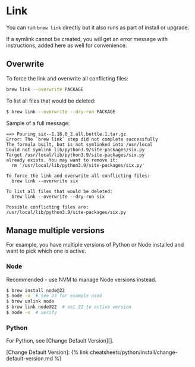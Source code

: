 # Link

You can run `brew link` directly but it also runs as part of install or upgrade.

If a symlink cannot be created, you will get an error message with instructions, added here as well for convenience.


## Overwrite

To force the link and overwrite all conflicting files:

```sh
brew link --overwrite PACKAGE
```

To list all files that would be deleted:

```sh
$ brew link --overwrite --dry-run PACKAGE
```

Sample of a full message:

```
==> Pouring six--1.16.0_2.all.bottle.1.tar.gz
Error: The `brew link` step did not complete successfully
The formula built, but is not symlinked into /usr/local
Could not symlink lib/python3.9/site-packages/six.py
Target /usr/local/lib/python3.9/site-packages/six.py
already exists. You may want to remove it:
  rm '/usr/local/lib/python3.9/site-packages/six.py'

To force the link and overwrite all conflicting files:
  brew link --overwrite six

To list all files that would be deleted:
  brew link --overwrite --dry-run six

Possible conflicting files are:
/usr/local/lib/python3.9/site-packages/six.py
```
  

## Manage multiple versions

For example, you have multiple versions of Python or Node installed and want to pick which one is active.

### Node

Recommended - use NVM to manage Node versions instead.

```sh
$ brew install node@22
$ node -v  # see 23 for example used
$ brew unlink node
$ brew link node@22  # set 22 to active version
$ node -v  # verify
```

### Python

For Python, see [Change Default Version][].

[Change Default Version]: {% link cheatsheets/python/install/change-default-version.md %}